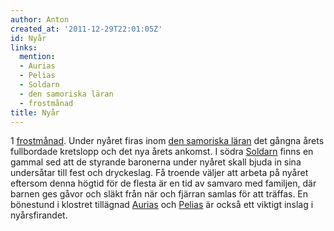 ```yaml
---
author: Anton
created_at: '2011-12-29T22:01:05Z'
id: Nyår
links:
  mention:
  - Aurias
  - Pelias
  - Soldarn
  - den samoriska läran
  - frostmånad
title: Nyår
---
```


1 [frostmånad]. Under nyåret firas inom [den samoriska läran] det gångna årets fullbordade kretslopp
och det nya årets ankomst. I södra [Soldarn] finns en gammal sed att de styrande baronerna under
nyåret skall bjuda in sina undersåtar till fest och dryckeslag. Få troende väljer att arbeta på
nyåret eftersom denna högtid för de flesta är en tid av samvaro med familjen, där barnen ges gåvor
och släkt från när och fjärran samlas för att träffas. En bönestund i klostret tillägnad [Aurias]
och [Pelias] är också ett viktigt inslag i nyårsfirandet.

  [frostmånad]: frostmånad
  [den samoriska läran]: den_samoriska_läran
  [Soldarn]: Soldarn
  [Aurias]: Aurias
  [Pelias]: Pelias
